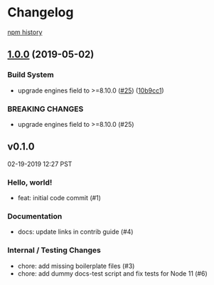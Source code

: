 # Changelog

[npm history][1]

[1]: https://www.npmjs.com/package/nodejs-precise-date?activeTab=versions

## [1.0.0](https://www.github.com/googleapis/nodejs-precise-date/compare/v0.1.0...v1.0.0) (2019-05-02)


### Build System

* upgrade engines field to >=8.10.0 ([#25](https://www.github.com/googleapis/nodejs-precise-date/issues/25)) ([10b9cc1](https://www.github.com/googleapis/nodejs-precise-date/commit/10b9cc1))


### BREAKING CHANGES

* upgrade engines field to >=8.10.0 (#25)

## v0.1.0

02-19-2019 12:27 PST

### Hello, world!
- feat: initial code commit (#1)

### Documentation
- docs: update links in contrib guide (#4)

### Internal / Testing Changes
- chore: add missing boilerplate files (#3)
- chore: add dummy docs-test script and fix tests for Node 11 (#6)
